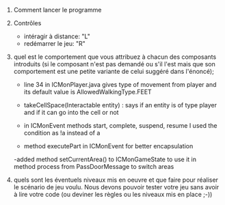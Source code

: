 1. Comment lancer le programme

2. Contrôles

    - intéragir à distance:  "L"
    - redémarrer le jeu:     "R"

3. quel est le comportement que vous attribuez à chacun des composants introduits 
    (si le composant n'est pas demandé ou s'il l'est mais que son comportement est une petite variante de 
    celui suggéré dans l'énoncé);

    - line 34 in ICMonPlayer.java gives type of movement from player and its default value is AllowedWalkingType.FEET

    - takeCellSpace(Interactable entity) : says if an entity is of type player and if it can go into the cell or not
    - in ICMonEvent methods start, complete, suspend, resume I used the condition as !a instead of a
    - method executePart in ICMonEvent for better encapsulation
    
    -added method setCurrentArea() to ICMonGameState to use it in method process from PassDoorMessage to switch areas

4. quels sont les éventuels niveaux mis en oeuvre et que faire pour réaliser le scénario de jeu voulu. 
    Nous devons pouvoir tester votre jeu sans avoir à lire votre code (ou deviner les règles ou les 
    niveaux mis en place ;-))
